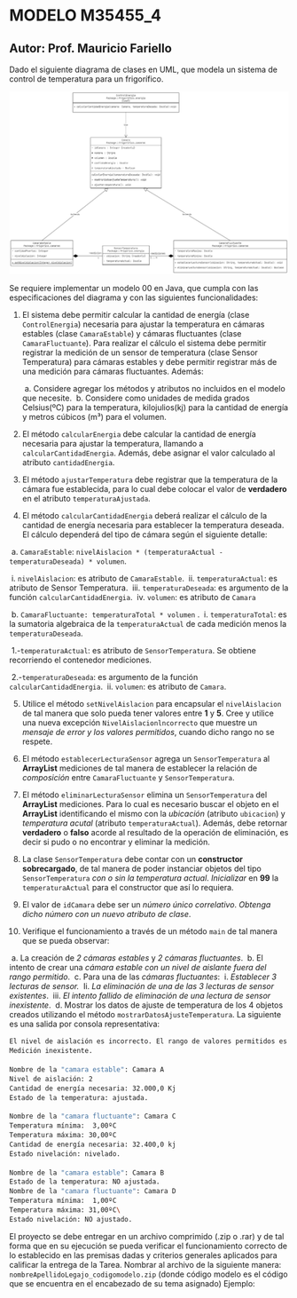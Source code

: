 # MODELO M35455_4
## Autor: Prof. Mauricio Fariello

Dado el siguiente diagrama de clases en UML, que modela un sistema de control de temperatura para un frigorífico.

![UML_SistemaControlTemperatura](SistemaControlTemperatura_white.png)

Se requiere implementar un modelo 00 en Java, que cumpla con las especificaciones del diagrama y con las siguientes funcionalidades:
1. El sistema debe permitir calcular la cantidad de energía (clase `ControlEnergia`) necesaria para ajustar la temperatura en cámaras estables (clase `CamaraEstable`) y cámaras fluctuantes (clase `CamaraFluctuante`). Para realizar el cálculo el sistema debe permitir registrar la medición de un sensor de temperatura (clase Sensor Temperatura) para cámaras estables y debe permitir registrar más de una medición para cámaras fluctuantes. Además:

   ​	a. Considere agregar los métodos y atributos no incluidos en el modelo que necesite.
   ​	b. Considere como unidades de medida grados Celsius(ºC) para la temperatura, kilojulios(kj) para la cantidad de energía y metros cúbicos (m³) para el volumen.

2. El método `calcularEnergia` debe calcular la cantidad de energía necesaria para ajustar la temperatura, llamando a `calcularCantidadEnergia`. Además, debe asignar el valor calculado al atributo `cantidadEnergia`.

3. El método `ajustarTemperatura` debe registrar que la temperatura de la cámara fue establecida, para lo cual debe colocar el valor de **verdadero** en el atributo `temperaturaAjustada`.

4. El método `calcularCantidadEnergia` deberá realizar el cálculo de Ia cantidad de energía necesaria para establecer Ia temperatura deseada. El cálculo dependerá del tipo de cámara según el siguiente detalle:

  ​	a. `CamaraEstable`: `nivelAislacion * (temperaturaActual - temperaturaDeseada) * volumen`.

  ​		i. `nivelAislacion`: es atributo de `CamaraEstable`.
  ​		ii. `temperaturaActual`: es atributo de Sensor Temperatura.
  ​		iii. `temperaturaDeseada`: es argumento de la función `calcularCantidadEnergia`.
  ​		iv. `volumen`: es atributo de `Camara`

  ​	b. `CamaraFluctuante: temperaturaTotal * volumen` .
  ​		i. `temperaturaTotal`: es la sumatoria algebraica de la `temperaturaActual` de cada medición menos la `temperaturaDeseada`.

  ​			1.-`temperaturaActual`: es atributo de `SensorTemperatura`. Se obtiene recorriendo el contenedor mediciones.

  ​			2.-`temperaturaDeseada`: es argumento de la función `calcularCantidadEnergia`.
  ​		ii. `volumen`: es atributo de `Camara`.

5. Utilice el método `setNivelAislacion` para encapsular el `nivelAislacion` de tal manera que solo pueda tener valores entre **1** y **5**. Cree y utilice una nueva excepción `NivelAislacionlncorrecto` que muestre un *mensaje de error y los valores permitidos*, cuando dicho rango no se respete.

6. El método `establecerLecturaSensor` agrega un `SensorTemperatura` al **ArrayList** mediciones de tal manera de establecer la relación de *composición* entre `CamaraFluctuante` y `SensorTemperatura`.

7. El método `eliminarLecturaSensor` elimina un `SensorTemperatura` del **ArrayList** mediciones. Para lo cual es necesario buscar el objeto en el **ArrayList** identificando el mismo con la *ubicación* (atributo `ubicacion`) y *temperatura acutal* (atributo `temperaturaActual`). Además, debe retornar **verdadero** o **falso** acorde al resultado de la operación de eliminación, es decir si pudo o no encontrar y eliminar la medición.

8. La clase `SensorTemperatura` debe contar con un **constructor sobrecargado**, de tal manera de poder instanciar objetos del tipo `SensorTemperatura` *con o sin la temperatura actual*. *Inicializar* en **99** la `temperaturaActual` para el constructor que así lo requiera.

9. El valor de `idCamara` debe ser un *número único correlativo*. *Obtenga dicho número con un nuevo atributo de clase*.

10. Verifique el funcionamiento a través de un método `main` de tal manera que se pueda observar:

  ​	a. La creación de *2 cámaras estables* y *2 cámaras fluctuantes*.
  ​	b. El intento de crear una *cámara estable con un nivel de aislante fuera del rango permitido*.
  ​	c. Para una de las *cámaras fluctuantes*:
  ​		i. *Establecer 3 lecturas de sensor.*
  ​		Ii. *La eliminación de una de las 3 lecturas de sensor existentes*.
  ​		iii. *El intento fallido de eliminación de una lectura de sensor inexistente*.
  ​	d. Mostrar los datos de ajuste de temperatura de los 4 objetos creados utilizando el método `mostrarDatosAjusteTemperatura`. La siguiente es una salida por consola representativa:

```BASH
El nivel de aislación es incorrecto. El rango de valores permitidos es entre 1 y 5.
Medición inexistente.

Nombre de la "camara estable": Camara A
Nivel de aislación: 2
Cantidad de energía necesaria: 32.000,0 Kj
Estado de la temperatura: ajustada.

Nombre de la "camara fluctuante": Camara C
Temperatura mínima:  3,00ºC
Temperatura máxima: 30,00ºC
Cantidad de energía necesaria: 32.400,0 kj
Estado nivelación: nivelado.

Nombre de la "camara estable": Camara B
Estado de la temperatura: NO ajustada.
Nombre de la "camara fluctuante": Camara D
Temperatura mínima:  1,00ºC
Temperatura máxima: 31,00ºC\
Estado nivelación: NO ajustado.
```



El proyecto se debe entregar en un archivo comprimido (.zip o .rar) y de tal forma que
en su ejecución se pueda verificar el funcionamiento correcto de lo establecido en las premisas dadas y criterios generales aplicados para calificar la entrega de la Tarea.
Nombrar al archivo de la siguiente manera: `nombreApellidoLegajo_codigomodelo.zip`
(donde código modelo es el código que se encuentra en el encabezado de su tema asignado)
Ejemplo: